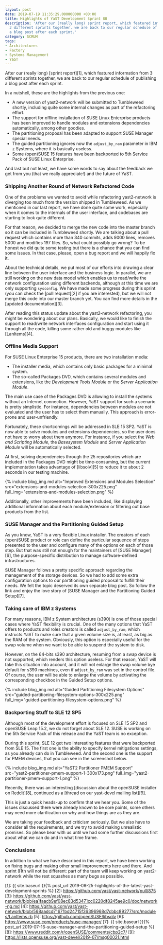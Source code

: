 ```yaml
---
layout: post
date: 2019-07-19 11:35:29.000000000 +00:00
title: Highlights of YaST Development Sprint 80
description: 'After our (really long) sprint report, which featured information from
  3 different sprints together, we are back to our regular schedule of publishing
  a blog post after each sprint.'
category: SCRUM
tags:
- Architectures
- Factory
- Systems Management
- YaST
---
```


After our (really long) [sprint report][1], which featured information
from 3 different sprints together, we are back to our regular schedule
of publishing a blog post after each sprint.

In a nutshell, these are the highlights from the previous one:

* A new version of yast2-network will be submitted to Tumbleweed
  shortly, including quite some internal changes as part of the
  refactoring effort.
* The support for offline installation of SUSE Linux Enterprise products
  has been improved to handle modules and extensions dependencies
  automatically, among other goodies.
* The partitioning proposal has been adapted to support SUSE Manager
  special needs.
* The guided partitioning ignores now the `adjust_by_ram` parameter in
  IBM z Systems, where it is basically useless.
* Some (open)SUSE 15 features have been backported to 5th Service Pack
  of SUSE Linux Enterprise.

And last but not least, we have some words to say about the feedback we
get from you (that we really appreciate!) and the future of YaST.

### Shipping Another Round of Network Refactored Code

One of the problems we wanted to avoid while refactoring yast2-network
is diverging too much from the version shipped in Tumbleweed. As we
mentioned in our last report, we have done quite some work, especially
when it comes to the internals of the user interface, and codebases are
starting to look quite different.

For that reason, we decided to merge the new code into the master branch
so it can be included in Tumbleweed shortly. We are talking about a pull
request which contains more than 340 commits, adds 9000 lines, removes
5000 and modifies 197 files. So, what could possibly go wrong? To be
honest we did quite some testing but there is a chance that you can find
some issues. In that case, please, open a bug report and we will happily
fix it.

About the technical details, we put most of our efforts into drawing a
clear line between the user interface and the business logic. In
parallel, we are still working on the new data model which enables us to
read/write the network configuration using different backends, although
at this time we are only supporting `sysconfig`. We have made some
progress during this sprint (you can check the [pull request][2] if you
are interested), but we will not merge this code into our master branch
yet. You can find more details in the [updated documentation][3].

After reading this status update about the yast2-network refactoring,
you might be wondering about our plans. Basically, we would like to
finish the support to read/write network interfaces configuration and
start using it through all the code, killing some rather old and buggy
modules like [LanItems][4].

### Offline Media Support

For SUSE Linux Enterprise 15 products, there are two installation media:

* The installer media, which contains only basic packages for a minimal
  system.
* The so-called Packages DVD, which contains several modules and
  extensions, like the *Development Tools Module* or the *Server
  Application Module*.

The main use case of the Packages DVD is allowing to install the systems
without an Internet connection. However, YaST support for such a
scenario is pretty simplistic. For instance, dependencies between
modules are not evaluated and the user has to select them manually. This
approach is error-prone and user-unfriendly.

Fortunately, these shortcomings will be addressed in SLE 15 SP2. YaST is
now able to solve modules and extensions dependencies, so the user does
not have to worry about them anymore. For instance, if you select the
*Web and Scripting Module*, the *Basesystem Module* and *Server
Application Module* will be automatically selected.

At first, solving dependencies through the 25 repositories which are
included in the Packages DVD might be time-consuming, but the current
implementation takes advantage of [libsolv][5] to reduce it to about 2
seconds in our testing machine.

{% include blog_img.md alt="Improved Extensions and Modules Selection"
src="extensions-and-modules-selection-300x225.png"
full_img="extensions-and-modules-selection.png" %}

Additionally, other improvements have been included, like displaying
additional information about each module/extension or filtering out base
products from the list.

### SUSE Manager and the Partitioning Guided Setup

As you know, YaST is a very flexible Linux installer. The creators of
each (open)SUSE product or role can define the particular sequence of
steps presented to the user and configure many of the options on each of
those step. But that was still not enough for the maintainers of [SUSE
Manager][6], the purpose-specific distribution to manage
software-defined infrastructures.

SUSE Manager follows a pretty specific approach regarding the management
of the storage devices. So we had to add some extra configuration
options to our partitioning guided proposal to fulfill their needs. We
felt the topic deserved its own separate blog post. So follow the link
and enjoy the love story of [SUSE Manager and the Partitioning Guided
Setup][7].

### Taking care of IBM z Systems

For many reasons, IBM z System architecture (s390) is one of those
special cases where YaST flexibility is crucial. One of the many options
that YaST offers to products and roles creators is called
`adjust_by_ram`, which instructs YaST to make sure that a given volume
size is, at least, as big as the RAM of the system. Obviously, this
option is especially useful for the swap volume when we want to be able
to suspend the system to disk.

However, on the 64-bits s390 architecture, resuming from a swap device
is not supported, which renders this option useless. For that reason,
YaST will take this situation into account, and it will not enlarge the
swap volume bye default for s390 machines, even if `adjust_by_ram` was
set in the control file. Of course, the user will be able to enlarge the
volume by activating the corresponding checkbox in the Guided Setup
options.

{% include blog_img.md alt="Guided Partitioning Filesystem Options"
src="guided-partitioning-filesystem-options-300x225.png"
full_img="guided-partitioning-filesystem-options.png" %}

### Backporting Stuff to SLE 12 SP5

Although most of the development effort is focused on SLE 15 SP2 and
openSUSE Leap 15.2, we do not forget about SLE 12. SUSE is working on
the 5th Service Pack of this release and the YaST team is no exception.

During this sprint, SLE 12 got two interesting features that were
backported from SLE 15. The first one is the ability to specify kernel
mitigations settings, as you already can do in Tumbleweed. And the
second one is the support for PMEM devices, that you can see in the
screenshot below.

{% include blog_img.md alt="YaST2 Partitioner PMEM Support"
src="yast2-partitioner-pmem-support-1-300x173.png"
full_img="yast2-partitioner-pmem-support-1.png" %}

Recently, there was an interesting [discussion about the openSUSE
installer on Reddit][8], continued as a [thread on our yast-devel
mailing list][9].

This is just a quick heads-up to confirm that we hear you. Some of the
issues discussed there were already known to be sore points, some others
may need more clarification on why and how things are as they are.

We are taking your feedback and criticism seriously. But we also have to
consider all the requirements, and we try to avoid making unrealistic
promises. So please bear with us until we had some further discussions
first about what we can do and in what time frame.

### Conclusions

In addition to what we have described in this report, we have been
working on fixing bugs and making other small improvements here and
there. And sprint 81th will not be different: part of the team will keep
working on yast2-network while the rest squashes as many bugs as
possible.



[1]: {{ site.baseurl }}{% post_url 2019-06-25-highlights-of-the-latest-yast-development-sprints %}
[2]: https://github.com/yast/yast-network/pull/875
[3]: https://github.com/yast/yast-network/blob/ea1faacb9ef08ec83d53471cc0220df8245ae9c0/doc/network-ng.md
[4]: https://github.com/yast/yast-network/blob/568aadcd71671bd24715f36396968d7cbbc89277/src/modules/LanItems.rb
[5]: https://github.com/openSUSE/libsolv
[6]: https://www.suse.com/products/suse-manager/
[7]: {{ site.baseurl }}{% post_url 2019-07-16-suse-manager-and-the-partitioning-guided-setup %}
[8]: https://www.reddit.com/r/openSUSE/comments/cbp2c7/
[9]: https://lists.opensuse.org/yast-devel/2019-07/msg00021.html

